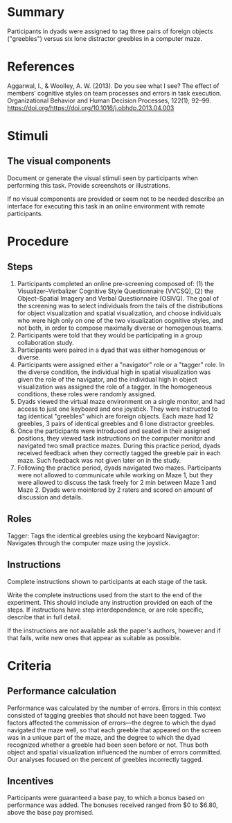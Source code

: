 # Summary
Participants in dyads were assigned to tag three pairs of foreign objects ("greebles") versus six lone distractor greebles in a computer maze.

# References
Aggarwal, I., & Woolley, A. W. (2013). Do you see what I see? The effect of members’ cognitive styles on team processes and errors in task execution. Organizational Behavior and Human Decision Processes, 122(1), 92–99. https://doi.org/https://doi.org/10.1016/j.obhdp.2013.04.003

# Stimuli
## The visual components
Document or generate the visual stimuli seen by participants when performing this task. Provide screenshots or illustrations. 

If no visual components are provided or seem not to be needed describe an interface for executing this task in an online environment with remote participants. 


# Procedure
## Steps
1. Participants completed an online pre-screening composed of: (1) the Visualizer–Verbalizer Cognitive Style Questionnaire (VVCSQ), (2) the Object–Spatial Imagery and Verbal Questionnaire (OSIVQ). The goal of the screening was to select individuals from the tails of the distributions for object visualization and spatial visualization, and choose individuals who were high only on one of the two visualization cognitive styles, and not both, in order to compose maximally diverse or homogenous teams.
2. Participants were told that they would be participating in a group collaboration study. 
3. Participants were paired in a dyad that was either homogenous or diverse.
4. Participants were assigned either a "navigator" role or a "tagger" role. In the diverse condition, the individual high in spatial visualization was given the role of the navigator, and the individual high in object visualization was assigned the role of a tagger. In the homogeneous conditions, these roles were randomly assigned.
5. Dyads viewed the virtual maze environment on a single monitor, and had access to just one keyboard and one joystick. They were instructed to tag identical "greebles" which are foreign objects. Each maze had 12 greebles, 3 pairs of identical greebles and 6 lone distractor greebles.
6. Once the participants were introduced and seated in their assigned positions, they viewed task instructions on the computer monitor and navigated two small practice mazes. During this practice period, dyads received feedback when they correctly tagged the greeble pair in each maze. Such feedback was not given later on in the study.
7. Following the practice period, dyads navigated two mazes. Participants were not allowed to communicate while working on Maze 1, but they were allowed to discuss the task freely for 2 min between Maze 1 and Maze 2. Dyads were mointored by 2 raters and scored on amount of discussion and details.

## Roles 
Tagger: Tags the identical greebles using the keyboard
Navigagtor: Navigates through the computer maze using the joystick.

## Instructions
Complete instructions shown to participants at each stage of the task.  

Write the complete instructions used from the start to the end of the experiment. This should include any instruction provided on each of the steps. If instructions have step interdependence, or are role specific, describe that in full detail.

If the instructions are not available ask the paper's authors, however and if that fails, write new ones that appear as suitable as possible.

# Criteria
## Performance calculation
Performance was calculated by the number of errors. Errors in this context consisted of tagging greebles that should not have been tagged. Two factors affected the commission of errors—the degree to which the dyad navigated the maze well, so that each greeble that appeared on the screen was in a unique part of the maze, and the degree to which the dyad recognized whether a greeble had been seen before or not. Thus both object and spatial visualization influenced the number of errors committed. Our analyses focused on the percent of greebles incorrectly tagged.


## Incentives
Participants were guaranteed a base pay, to which a bonus based on performance was added. The bonuses received ranged from $0 to $6.80, above the base pay promised.
